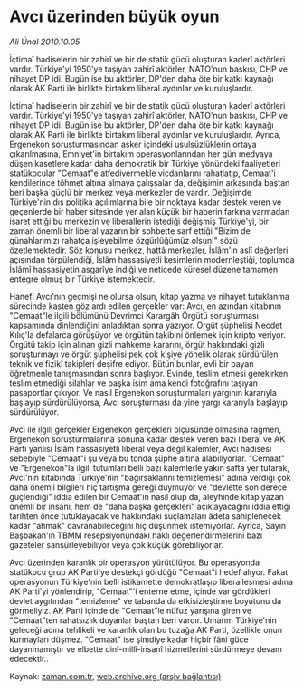 # Avcı üzerinden  büyük oyun

*Ali Ünal 2010.10.05*

<td class="news-spot">
<p>İçtimaî hadiselerin bir zahirî ve bir de statik gücü oluşturan kaderî aktörleri vardır. Türkiye'yi 1950'ye taşıyan zahirî aktörler, NATO'nun baskısı, CHP ve nihayet DP idi. Bugün ise bu aktörler, DP'den daha öte bir katkı kaynağı olarak AK Parti ile birlikte birtakım liberal aydınlar ve kuruluşlardır.</p>
<p><p>
İçtimaî hadiselerin bir zahirî ve bir de statik gücü oluşturan kaderî aktörleri vardır. Türkiye'yi 1950'ye taşıyan zahirî aktörler, NATO'nun baskısı, CHP ve nihayet DP idi. Bugün ise bu aktörler, DP'den daha öte bir katkı kaynağı olarak AK Parti ile birlikte birtakım liberal aydınlar ve kuruluşlardır. Ayrıca, Ergenekon soruşturmasından asker içindeki usulsüzlüklerin ortaya çıkarılmasına, Emniyet'in birtakım operasyonlarından her gün medyaya düşen kasetlere kadar daha demokratik bir Türkiye yönündeki faaliyetleri statükocular "Cemaat"e atfedivermekle vicdanlarını rahatlatıp, Cemaat'i kendilerince töhmet altına almaya çalışsalar da, değişimin arkasında baştan beri başka güçlü bir merkez veya merkezler de vardır. Değişimde Türkiye'nin dış politika açılımlarına bile bir noktaya kadar destek veren ve geçenlerde bir haber sitesinde yer alan küçük bir haberin farkına varmadan işaret ettiği bu merkezin ve liberallerin istediği değişmiş Türkiye'yi, bir zaman önemli bir liberal yazarın bir sohbette sarf ettiği "Bizim de günahlarımızı rahatça işleyebilme özgürlüğümüz olsun!" sözü özetlemektedir. Söz konusu merkez, hattâ merkezler, İslâm'ın aslî değerleri açısından törpülendiği, İslâm hassasiyetli kesimlerin modernleştiği, toplumda İslâmî hassasiyetin asgarîye indiği ve neticede küresel düzene tamamen entegre olmuş bir Türkiye istemektedir.
<p>
Hanefi Avcı'nın geçmişi ne olursa olsun, kitap yazma ve nihayet tutuklanma sürecinde kasten göz ardı edilen gerçekler var: Avcı, en azından kitabının "Cemaat"le ilgili bölümünü Devrimci Karargâh Örgütü soruşturması kapsamında dinlendiğini anladıktan sonra yazıyor. Örgüt şüphelisi Necdet Kılıç'la defalarca görüşüyor ve örgütün takibini önlemek için kripto veriyor. Örgütü takip için alınan gizli mahkeme kararını, örgüt hakkındaki gizli soruşturmayı ve örgüt şüphelisi pek çok kişiye yönelik olarak sürdürülen teknik ve fizikî takipleri deşifre ediyor. Bütün bunlar, evli bir bayan öğretmenle tanışmasından sonra başlıyor. Evinde, teslim etmesi gerekirken teslim etmediği silahlar ve başka isim ama kendi fotoğrafını taşıyan pasaportlar çıkıyor. Ve nasıl Ergenekon soruşturmaları yargının kararıyla başlayıp sürdürülüyorsa, Avcı soruşturması da yine yargı kararıyla başlayıp sürdürülüyor.
<p>
Avcı ile ilgili gerçekler Ergenekon gerçekleri ölçüsünde olmasına rağmen, Ergenekon soruşturmalarına sonuna kadar destek veren bazı liberal ve AK Parti yanlısı İslâm hassasiyetli liberal veya değil kalemler, Avcı hadisesi sebebiyle "Cemaat"i şu veya bu tonda şüphe altına alabiliyorlar. "Cemaat" ve "Ergenekon"la ilgili tutumları belli bazı kalemlerle yakın safta yer tutarak, Avcı'nın kitabında Türkiye'nin "bağırsaklarını temizlemesi" adına verdiği çok daha önemli bilgileri hiç tartışma gereği duymuyor ve "devlette son derece güçlendiği" iddia edilen bir Cemaat'in nasıl olup da, aleyhinde kitap yazan önemli bir insanı, hem de "daha başka gerçekleri" açıklayacağını iddia ettiği tarihten önce tutuklayacak ve hakkındaki suçlamaları âdeta sahiplenecek kadar "ahmak" davranabileceğini hiç düşünmek istemiyorlar. Ayrıca, Sayın Başbakan'ın TBMM resepsiyonundaki haklı değerlendirmelerini bazı gazeteler sansürleyebiliyor veya çok küçük görebiliyorlar.
<p>
Avcı üzerinden karanlık bir operasyon yürütülüyor. Bu operasyonda statükocu grup AK Parti'ye destekçi gördüğü "Cemaat"i hedef alıyor. Fakat operasyonun Türkiye'nin belli istikamette demokratlaşıp liberalleşmesi adına AK Parti'yi yönlendirip, "Cemaat"'i enterne etme, içinde var gördükleri devlet aygıtından "temizleme" ve tabanda da etkisizleştirme boyutunu da görmeliyiz. AK Parti içinde de "Cemaat"le nüfuz yarışına giren ve "Cemaat"ten rahatsızlık duyanlar baştan beri vardır. Umarım Türkiye'nin geleceği adına tehlikeli ve karanlık olan bu tuzağa AK Parti, özellikle onun kurmayları düşmez. "Cemaat" ise şimdiye kadar hiçbir fâni güce dayanmamıştır ve elbette dinî-millî-insanî hizmetlerini sürdürmeye devam edecektir.. 
<p></p>
<a href="http://web.archive.org/web/20101130022449/mailto:ali.unal@zaman.com.tr">
</a></p></p></p></p></p></td>

Kaynak: [zaman.com.tr](http://zaman.com.tr/yazar.do?yazino=1035980), [web.archive.org (arşiv bağlantısı)](http://web.archive.org/web/20101130022449/http://zaman.com.tr/yazar.do?yazino=1035980)
